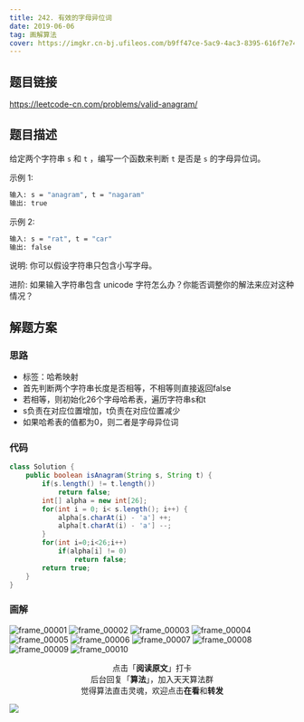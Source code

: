 ```yaml
---
title: 242. 有效的字母异位词
date: 2019-06-06
tag: 画解算法
cover: https://imgkr.cn-bj.ufileos.com/b9ff47ce-5ac9-4ac3-8395-616f7e74c54f.png
---
```


## 题目链接

https://leetcode-cn.com/problems/valid-anagram/

## 题目描述

给定两个字符串 `s` 和 `t` ，编写一个函数来判断 `t` 是否是 `s` 的字母异位词。

示例 1:

```bash
输入: s = "anagram", t = "nagaram"
输出: true
```

示例 2:

```bash
输入: s = "rat", t = "car"
输出: false
```

说明:
你可以假设字符串只包含小写字母。

进阶:
如果输入字符串包含 unicode 字符怎么办？你能否调整你的解法来应对这种情况？

## 解题方案

### 思路

- 标签：哈希映射
- 首先判断两个字符串长度是否相等，不相等则直接返回false
- 若相等，则初始化26个字母哈希表，遍历字符串s和t
- s负责在对应位置增加，t负责在对应位置减少
- 如果哈希表的值都为0，则二者是字母异位词

### 代码

```java
class Solution {
    public boolean isAnagram(String s, String t) {
        if(s.length() != t.length())
            return false;
        int[] alpha = new int[26];
        for(int i = 0; i< s.length(); i++) {
            alpha[s.charAt(i) - 'a'] ++;
            alpha[t.charAt(i) - 'a'] --;
        }
        for(int i=0;i<26;i++)
            if(alpha[i] != 0)
                return false;
        return true;
    }
}
```

### 画解

![frame_00001](https://imgkr.cn-bj.ufileos.com/c53b19e8-e695-49a6-89a5-14b6eb2d2bd1.png)
![frame_00002](https://imgkr.cn-bj.ufileos.com/1b7dfafa-d7dd-4cc4-af38-5065b45aeed7.png)
![frame_00003](https://imgkr.cn-bj.ufileos.com/f76b17dd-8966-4a32-a474-2fa8b7401a95.png)
![frame_00004](https://imgkr.cn-bj.ufileos.com/217060c3-6022-41bb-85fc-0f31517f44ab.png)
![frame_00005](https://imgkr.cn-bj.ufileos.com/f999139c-283c-499f-a735-f9e84577ae0c.png)
![frame_00006](https://imgkr.cn-bj.ufileos.com/d1b0fdd5-7719-4fa8-9ede-08e9243daacd.png)
![frame_00007](https://imgkr.cn-bj.ufileos.com/054a3c6b-9c27-4f90-ba50-7ba89b0e5225.png)
![frame_00008](https://imgkr.cn-bj.ufileos.com/fd60204a-54f4-4994-99ac-4d152f6cca25.png)
![frame_00009](https://imgkr.cn-bj.ufileos.com/d0626516-f7dc-49c0-996d-55fb1b8d9092.png)
![frame_00010](https://imgkr.cn-bj.ufileos.com/b9ff47ce-5ac9-4ac3-8395-616f7e74c54f.png)

<span style="display:block;text-align:center;">点击「<strong>阅读原文</strong>」打卡</span>
<span style="display:block;text-align:center;">后台回复「<strong>算法</strong>」，加入天天算法群</span>
<span style="display:block;text-align:center;">觉得算法直击灵魂，欢迎点击<strong>在看</strong>和<strong>转发</strong></span>

![](https://imgkr.cn-bj.ufileos.com/c3690018-4a92-4766-ac7e-ac54dd54c093.jpg)